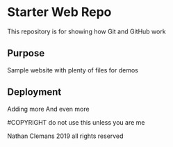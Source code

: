 # Starter Web Repo

This repository is for showing how Git and GitHub work

## Purpose

Sample website with plenty of files for demos

## Deployment
Adding more
And even more

#COPYRIGHT
do not use this unless you are me

Nathan Clemans 2019 all rights reserved